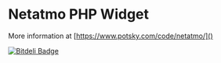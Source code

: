 Netatmo PHP Widget
==================

More information at [https://www.potsky.com/code/netatmo/]()


[![Bitdeli Badge](https://d2weczhvl823v0.cloudfront.net/potsky/netatmo/trend.png)](https://bitdeli.com/free "Bitdeli Badge")

